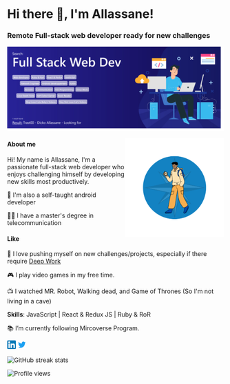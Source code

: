 <h1>Hi there 👋, I'm Allassane!</h1>

### Remote Full-stack web developer ready for new challenges
![Remote Full-stack web developer ready for new challenges <img width="30px" src="./images/icons8-boussole.gif" alt="Compas logo" />](./images/big_banner.png)

<img align='right' src="./images/small_banner.png" width="230">

#### About me

Hi! My name is Allassane, I'm a passionate full-stack web developer who enjoys challenging himself by developing new skills most productively.

📱 I'm also a self-taught android developer

👨‍🎓 I have a master's degree in telecommunication

#### Like

🧭 I love pushing myself on new challenges/projects, especially if there require [Deep Work](https://www.calnewport.com/books/deep-work/)

🎮 I play video games in my free time. 

📺 I watched MR. Robot, Walking dead, and Game of Thrones (So I'm not living in a cave) 


**Skills**: JavaScript | React & Redux JS | Ruby & RoR

📚  I’m currently following Mircoverse Program.

<p><a href="https://www.linkedin.com/in/dickoallassane/" style="text-decoration: none;"><img src="./images/Linkedin.png" width="20px" alt="Linkdin"></a>  <a href="https://twitter.com/AllassaneDicko0"  style="text-decoration: none;"> <img src="./images/twitter.png" width="20px" alt="Twitter"></a> </p>


![GitHub streak stats](https://streak-stats.demolab.com/?user=Trast00)  

![Profile views](https://gpvc.arturio.dev/Trast00)  

